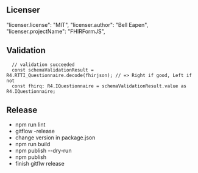## Licenser

"licenser.license": "MIT",
"licenser.author": "Bell Eapen",
"licenser.projectName": "FHIRFormJS",


## Validation

```
  // validation succeeded
  const schemaValidationResult = R4.RTTI_Questionnaire.decode(fhirjson); // => Right if good, Left if not
  const fhirq: R4.IQuestionnaire = schemaValidationResult.value as R4.IQuestionnaire;
```


## Release

* npm run lint
* gitflow -release
* change version in package.json
* npm run build
* npm publish --dry-run
* npm publish
* finish gitflw release

